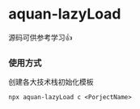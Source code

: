 ﻿# aquan-lazyLoad

源码可供参考学习👍<br>
### 使用方式
创建各大技术栈初始化模板
```node
npx aquan-lazyLoad c <PorjectName>
```
